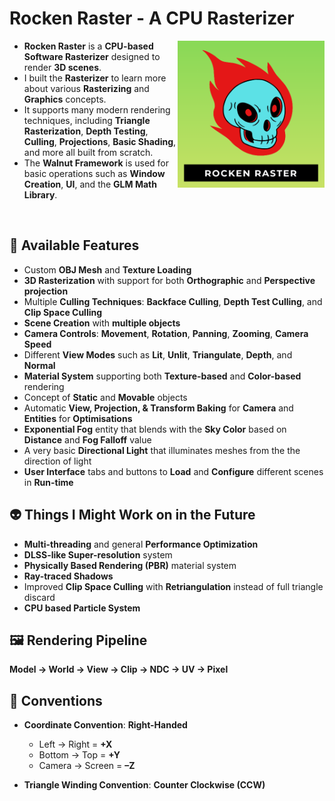 # **Rocken Raster - A CPU Rasterizer**

<img align="right" alt="Coding" width="235" src="RockenRaster/Assets/logo.png">

* **Rocken Raster** is a **CPU-based Software Rasterizer** designed to render **3D scenes**.
* I built the **Rasterizer** to learn more about various **Rasterizing** and **Graphics** concepts.
* It supports many modern rendering techniques, including **Triangle Rasterization**, **Depth Testing**, **Culling**, **Projections**, **Basic Shading**, and more all built from scratch.
* The **Walnut Framework** is used for basic operations such as **Window Creation**, **UI**, and the **GLM Math Library**.

<br>

## 🐉 **Available Features**

- Custom **OBJ Mesh** and **Texture Loading**  
- **3D Rasterization** with support for both **Orthographic** and **Perspective projection**  
- Multiple **Culling Techniques**: **Backface Culling**, **Depth Test Culling**, and **Clip Space Culling**  
- **Scene Creation** with **multiple objects**  
- **Camera Controls**: **Movement**, **Rotation**, **Panning**, **Zooming**, **Camera Speed**
- Different **View Modes** such as **Lit**, **Unlit**, **Triangulate**, **Depth**, and **Normal**  
- **Material System** supporting both **Texture-based** and **Color-based** rendering  
- Concept of **Static** and **Movable** objects  
- Automatic **View, Projection, & Transform Baking** for **Camera** and **Entities** for **Optimisations**  
- **Exponential Fog** entity that blends with the **Sky Color** based on **Distance** and **Fog Falloff** value
- A very basic **Directional Light** that illuminates meshes from the the direction of light
- **User Interface** tabs and buttons to **Load** and **Configure** different scenes in **Run-time**

## 👽 **Things I Might Work on in the Future**

- **Multi-threading** and general **Performance Optimization**
- **DLSS-like Super-resolution** system  
- **Physically Based Rendering (PBR)** material system  
- **Ray-traced Shadows**  
- Improved **Clip Space Culling** with **Retriangulation** instead of full triangle discard  
- **CPU based Particle System**  

## 🖼️ **Rendering Pipeline**

**Model → World → View → Clip → NDC → UV → Pixel**

## 🧭 **Conventions**

- **Coordinate Convention**: **Right-Handed**  
   - Left → Right = **+X**  
   - Bottom → Top = **+Y**  
   - Camera → Screen = **–Z**

- **Triangle Winding Convention**: **Counter Clockwise (CCW)**
